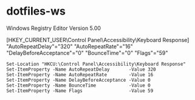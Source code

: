 # dotfiles-ws
Windows Registry Editor Version 5.00

[HKEY_CURRENT_USER\Control Panel\Accessibility\Keyboard Response]
"AutoRepeatDelay"="320"
"AutoRepeatRate"="16"
"DelayBeforeAcceptance"="0"
"BounceTime"="0"
"Flags"="59"


```posh
Set-Location "HKCU:\Control Panel\Accessibility\Keyboard Response"
Set-ItemProperty -Name AutoRepeatDelay       -Value 320
Set-ItemProperty -Name AutoRepeatRate        -Value 16
Set-ItemProperty -Name DelayBeforeAcceptance -Value 0
Set-ItemProperty -Name BounceTime            -Value 0
Set-ItemProperty -Name Flags                 -Value 59
```
